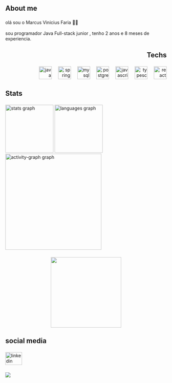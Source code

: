 <h2 align="left">About me</h2>

###

<p align="left">olá  sou o Marcus Vinicius Faria 👋🏻<br><br>sou programador Java Full-stack junior , tenho 2 anos e 8 meses de experiencia.</p>

###

<h2 align="right">Techs</h2>

###

<div align="right">
  <img src="https://cdn.jsdelivr.net/gh/devicons/devicon/icons/java/java-original.svg" height="40" alt="java logo"  />
  <img width="12" />
  <img src="https://cdn.jsdelivr.net/gh/devicons/devicon/icons/spring/spring-original.svg" height="40" alt="spring logo"  />
  <img width="12" />
  <img src="https://cdn.jsdelivr.net/gh/devicons/devicon/icons/mysql/mysql-original.svg" height="40" alt="mysql logo"  />
  <img width="12" />
  <img src="https://cdn.jsdelivr.net/gh/devicons/devicon/icons/postgresql/postgresql-original.svg" height="40" alt="postgresql logo"  />
  <img width="12" />
  <img src="https://cdn.jsdelivr.net/gh/devicons/devicon/icons/javascript/javascript-original.svg" height="40" alt="javascript logo"  />
  <img width="12" />
  <img src="https://cdn.jsdelivr.net/gh/devicons/devicon/icons/typescript/typescript-original.svg" height="40" alt="typescript logo"  />
  <img width="12" />
  <img src="https://cdn.jsdelivr.net/gh/devicons/devicon/icons/react/react-original.svg" height="40" alt="react logo"  />
</div>

###

<h2 align="left">Stats</h2>

###

<div align="left">
  <img src="https://github-readme-stats.vercel.app/api?username=marcus-oss&hide_title=false&hide_rank=false&show_icons=true&include_all_commits=true&count_private=true&disable_animations=false&theme=radical&locale=en&hide_border=false&order=1" height="150" alt="stats graph"  />
  <img src="https://github-readme-stats.vercel.app/api/top-langs?username=marcus-oss&locale=en&hide_title=false&layout=compact&card_width=320&langs_count=5&theme=radical&hide_border=false&order=2" height="150" alt="languages graph"  />
  <img src="https://github-readme-activity-graph.vercel.app/graph?username=marcus-oss&radius=16&theme=redical&area=true&order=5" height="300" alt="activity-graph graph"  />
</div>

###

<div align="center">
  <img height="220" src="https://i.pinimg.com/originals/c5/9a/d2/c59ad2bd4ad2fbacd04017debc679ddb.gif"  />
</div>

###

<h2 align="left">social media</h2>

###

<div align="left">
  <a href="https://www.linkedin.com/in/marcus-faria-ab2bb4164/" target="_blank">
    <img src="https://raw.githubusercontent.com/maurodesouza/profile-readme-generator/master/src/assets/icons/social/linkedin/default.svg" width="52" height="40" alt="linkedin logo"  />
  </a>
</div>

###

<img align="left" src="https://visitor-badge.laobi.icu/badge?page_id=marcus-oss.marcus-oss&left_color=darkgrey&right_color=darkgray"  />

###

